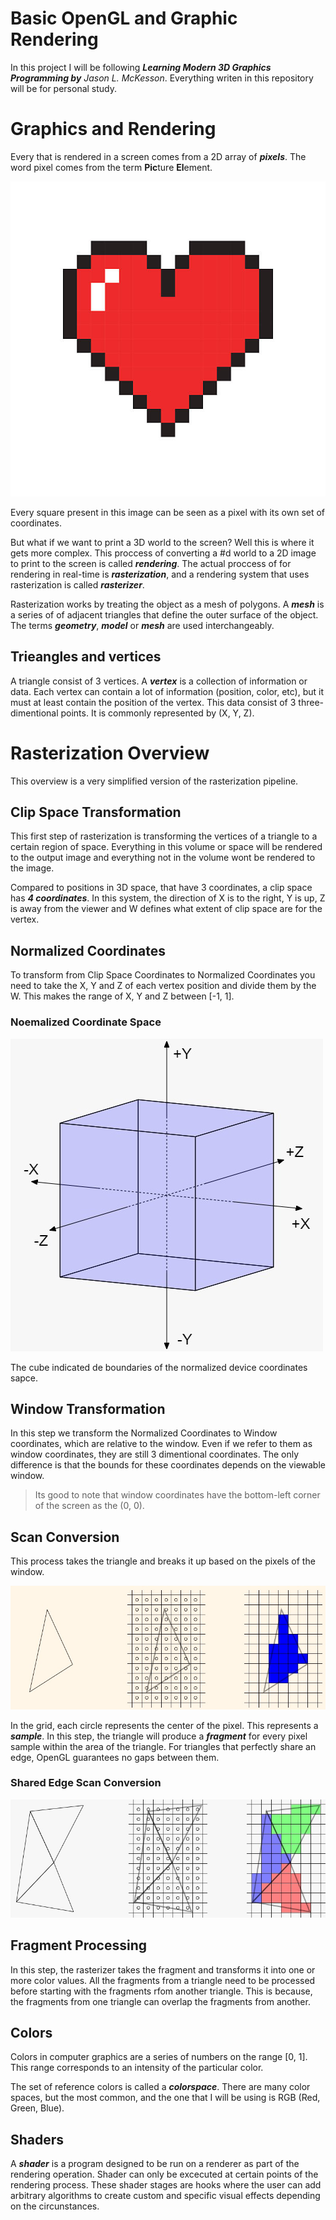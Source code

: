 # **Basic OpenGL and Graphic Rendering**

In this project I will be following ***Learning Modern 3D Graphics Programming by*** *Jason L. McKesson*. Everything writen in this repository will be for personal study.

# Graphics and Rendering
Every that is rendered in a screen comes from a 2D array of ***pixels***. The word pixel comes from the term **Pic**ture **El**ement.

![Pixelated Image Example](imgs/ImgExample.png)

Every square present in this image can be seen as a pixel with its own set of coordinates.

But what if we want to print a 3D world to the screen? Well this is where it gets more complex. This proccess of converting a #d world to a 2D image to print to the screen is called ***rendering***. The actual proccess of for rendering in real-time is ***rasterization***, and a rendering system that uses rasterization is called ***rasterizer***.

Rasterization works by treating the object as a mesh of polygons. A ***mesh*** is a series of of adjacent triangles that define the outer surface of the object. The terms ***geometry***, ***model*** or ***mesh*** are used interchangeably.

## **Trieangles and vertices**
A triangle consist of 3 vertices. A ***vertex*** is a collection of information or data. Each vertex can contain a lot of information (position, color, etc), but it must at least contain the position of the vertex. This data consist of 3 three-dimentional points. It is commonly represented by (X, Y, Z). 

# **Rasterization Overview**
This overview is a very simplified version of the rasterization pipeline.

## **Clip Space Transformation**
This first step of rasterization is transforming the vertices of a triangle to a certain region of space. Everything in this volume or space will be rendered to the output image and everything not in the volume wont be rendered to the image.

Compared to positions in 3D space, that have 3 coordinates, a clip space has ***4 coordinates***. In this system, the direction of X is to the right, Y is up, Z is away from the viewer and W defines what extent of clip space are for the vertex.

## **Normalized Coordinates**
To transform from Clip Space Coordinates to Normalized Coordinates you need to take the X, Y and Z of each vertex position and divide them by the W. This makes the range of X, Y and Z between [-1, 1].

### **Noemalized Coordinate Space**

![Pixelated Image Example](imgs/NormalizedCoordinates.png)

The cube indicated de boundaries of the normalized device coordinates sapce.

## **Window Transformation**
In this step we transform the Normalized Coordinates to Window coordinates, which are relative to the window. Even if we refer to them as window coordinates, they are still 3 dimentional coordinates. The only difference is that the bounds for these coordinates depends on the viewable window.

> Its good to note that window coordinates have the bottom-left corner of the screen as the (0, 0).

## **Scan Conversion**
This process takes the triangle and breaks it up based on the pixels of the window.

![Pixelated Image Example](imgs/ScanConversion.png)

In the grid, each circle represents the center of the pixel. This represents a ***sample***. In this step, the triangle will produce a ***fragment*** for every pixel sample within the area of the triangle. For triangles that perfectly share an edge, OpenGL guarantees no gaps between them.

### **Shared Edge Scan Conversion**
![Pixelated Image Example](imgs/SharedEdgeScanConversion.jpeg)

## **Fragment Processing**
In this step, the rasterizer takes the fragment and transforms it into one or more color values. All the fragments from a triangle need to be processed before starting with the fragments rfom another triangle. This is because, the fragments from one triangle can overlap the fragments from another.

## **Colors**
Colors in computer graphics are a series of numbers on the range [0, 1]. This range corresponds to an intensity of the particular color. 

The set of reference colors is called a ***colorspace***. There are many color spaces, but the most common, and the one that I will be using is RGB (Red, Green, Blue).

## **Shaders**
A ***shader*** is a program designed to be run on a renderer as part of the rendering operation. Shader can only be excecuted at certain points of the rendering process. These shader stages are hooks where the user can add arbitrary algorithms to create custom and specific visual effects depending on the circunstances.
